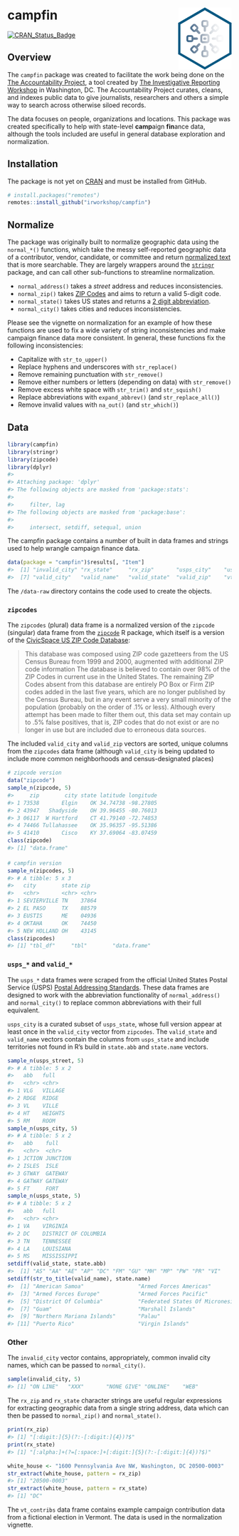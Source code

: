 
<!-- README.md is generated from README.Rmd. Please edit that file -->

# campfin <img src="man/figures/logo.png" align="right" width="120" />

[![CRAN\_Status\_Badge](http://www.r-pkg.org/badges/version/campfin)](https://cran.r-project.org/package=campfin)

## Overview

The `campfin` package was created to facilitate the work being done on
the [The Accountability Project](https://www.publicaccountability.org/),
a tool created by [The Investigative Reporting
Workshop](https://investigativereportingworkshop.org/) in Washington,
DC. The Accountability Project curates, cleans, and indexes public data
to give journalists, researchers and others a simple way to search
across otherwise siloed records.

The data focuses on people, organizations and locations. This package
was created specifically to help with state-level **camp**aign
**fin**ance data, although the tools included are useful in general
database exploration and normalization.

## Installation

The package is not yet on [CRAN](https://cran.r-project.org/) and must
be installed from GitHub.

``` r
# install.packages("remotes")
remotes::install_github("irworkshop/campfin")
```

## Normalize

The package was originally built to normalize geographic data using the
`normal_*()` functions, which take the messy self-reported geographic
data of a contributor, vendor, candidate, or committee and return
[normalized text](https://en.wikipedia.org/wiki/Text_normalization) that
is more searchable. They are largely wrappers around the
[`stringr`](https://github.com/tidyverse/stringr) package, and can call
other sub-functions to streamline normalization.

  - `normal_address()` takes a *street* address and reduces
    inconsistencies.
  - `normal_zip()` takes [ZIP
    Codes](https://cran.r-project.org/web/packages/zipcode/) and aims to
    return a valid 5-digit code.
  - `normal_state()` takes US states and returns a [2 digit
    abbreviation](https://en.wikipedia.org/wiki/List_of_U.S._state_abbreviations).
  - `normal_city()` takes cities and reduces inconsistencies.

Please see the vignette on normalization for an example of how these
functions are used to fix a wide variety of string inconsistencies and
make campaign finance data more consistent. In general, these functions
fix the following inconsistencies:

  - Capitalize with `str_to_upper()`
  - Replace hyphens and underscores with `str_replace()`
  - Remove remaining punctuation with `str_remove()`
  - Remove either numbers or letters (depending on data) with
    `str_remove()`
  - Remove excess white space with `str_trim()` and `str_squish()`
  - Replace abbreviations with `expand_abbrev()` (and
    `str_replace_all()`)
  - Remove invalid values with `na_out()` (and `str_which()`)

## Data

``` r
library(campfin)
library(stringr)
library(zipcode)
library(dplyr)
#> 
#> Attaching package: 'dplyr'
#> The following objects are masked from 'package:stats':
#> 
#>     filter, lag
#> The following objects are masked from 'package:base':
#> 
#>     intersect, setdiff, setequal, union
```

The campfin package contains a number of built in data frames and
strings used to help wrangle campaign finance data.

``` r
data(package = "campfin")$results[, "Item"]
#>  [1] "invalid_city" "rx_state"     "rx_zip"       "usps_city"    "usps_state"   "usps_street" 
#>  [7] "valid_city"   "valid_name"   "valid_state"  "valid_zip"    "vt_contribs"  "zipcodes"
```

The `/data-raw` directory contains the code used to create the objects.

### `zipcodes`

The `zipcodes` (plural) data frame is a normalized version of the
`zipcode` (singular) data frame from the
[`zipcode`](https://cran.r-project.org/web/packages/zipcode/) R package,
which itself is a version of the [CivicSpace US ZIP Code
Database](https://boutell.com/zipcodes/):

> This database was composed using ZIP code gazetteers from the US
> Census Bureau from 1999 and 2000, augmented with additional ZIP code
> information The database is believed to contain over 98% of the ZIP
> Codes in current use in the United States. The remaining ZIP Codes
> absent from this database are entirely PO Box or Firm ZIP codes added
> in the last five years, which are no longer published by the Census
> Bureau, but in any event serve a very small minority of the population
> (probably on the order of .1% or less). Although every attempt has
> been made to filter them out, this data set may contain up to .5%
> false positives, that is, ZIP codes that do not exist or are no longer
> in use but are included due to erroneous data sources.

The included `valid_city` and `valid_zip` vectors are sorted, unique
columns from the `zipcodes` data frame (although `valid_city` is being
updated to include more common neighborhoods and census-designated
places)

``` r
# zipcode version
data("zipcode")
sample_n(zipcode, 5)
#>     zip        city state latitude longitude
#> 1 73538       Elgin    OK 34.74738 -98.27805
#> 2 43947   Shadyside    OH 39.96455 -80.76013
#> 3 06117  W Hartford    CT 41.79140 -72.74853
#> 4 74466 Tullahassee    OK 35.96357 -95.51386
#> 5 41410       Cisco    KY 37.69064 -83.07459
class(zipcode)
#> [1] "data.frame"

# campfin version
sample_n(zipcodes, 5)
#> # A tibble: 5 x 3
#>   city        state zip  
#>   <chr>       <chr> <chr>
#> 1 SEVIERVILLE TN    37864
#> 2 EL PASO     TX    88579
#> 3 EUSTIS      ME    04936
#> 4 OKTAHA      OK    74450
#> 5 NEW HOLLAND OH    43145
class(zipcodes)
#> [1] "tbl_df"     "tbl"        "data.frame"
```

### `usps_*` and `valid_*`

The `usps_*` data frames were scraped from the official United States
Postal Service (USPS) [Postal Addressing
Standards](https://pe.usps.com/text/pub28/28apc_002.htm). These data
frames are designed to work with the abbreviation functionality of
`normal_address()` and `normal_city()` to replace common abbreviations
with their full equivalent.

`usps_city` is a curated subset of `usps_state`, whose full version
appear at least once in the `valid_city` vector from `zipcodes`. The
`valid_state` and `valid_name` vectors contain the columns from
`usps_state` and include territories not found in R’s build in
`state.abb` and `state.name` vectors.

``` r
sample_n(usps_street, 5)
#> # A tibble: 5 x 2
#>   abb   full   
#>   <chr> <chr>  
#> 1 VLG   VILLAGE
#> 2 RDGE  RIDGE  
#> 3 VL    VILLE  
#> 4 HT    HEIGHTS
#> 5 RM    ROOM
sample_n(usps_city, 5)
#> # A tibble: 5 x 2
#>   abb    full    
#>   <chr>  <chr>   
#> 1 JCTION JUNCTION
#> 2 ISLES  ISLE    
#> 3 GTWAY  GATEWAY 
#> 4 GATWAY GATEWAY 
#> 5 FT     FORT
sample_n(usps_state, 5)
#> # A tibble: 5 x 2
#>   abb   full                
#>   <chr> <chr>               
#> 1 VA    VIRGINIA            
#> 2 DC    DISTRICT OF COLUMBIA
#> 3 TN    TENNESSEE           
#> 4 LA    LOUISIANA           
#> 5 MS    MISSISSIPPI
setdiff(valid_state, state.abb)
#>  [1] "AS" "AA" "AE" "AP" "DC" "FM" "GU" "MH" "MP" "PW" "PR" "VI"
setdiff(str_to_title(valid_name), state.name)
#>  [1] "American Samoa"                 "Armed Forces Americas"         
#>  [3] "Armed Forces Europe"            "Armed Forces Pacific"          
#>  [5] "District Of Columbia"           "Federated States Of Micronesia"
#>  [7] "Guam"                           "Marshall Islands"              
#>  [9] "Northern Mariana Islands"       "Palau"                         
#> [11] "Puerto Rico"                    "Virgin Islands"
```

### Other

The `invalid_city` vector contains, appropriately, common invalid city
names, which can be passed to `normal_city()`.

``` r
sample(invalid_city, 5)
#> [1] "ON LINE"   "XXX"       "NONE GIVE" "ONLINE"    "WEB"
```

The `rx_zip` and `rx_state` character strings are useful regular
expressions for extracting geographic data from a single string address,
data which can then be passed to `normal_zip()` and `normal_state()`.

``` r
print(rx_zip)
#> [1] "[:digit:]{5}(?:-[:digit:]{4})?$"
print(rx_state)
#> [1] "[:alpha:]+(?=[:space:]+[:digit:]{5}(?:-[:digit:]{4})?$)"
```

``` r
white_house <- "1600 Pennsylvania Ave NW, Washington, DC 20500-0003"
str_extract(white_house, pattern = rx_zip)
#> [1] "20500-0003"
str_extract(white_house, pattern = rx_state)
#> [1] "DC"
```

The `vt_contribs` data frame contains example campaign contribution data
from a fictional election in Vermont. The data is used in the
normalization vignette.
